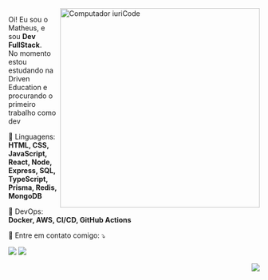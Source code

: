 <img src="https://i.pinimg.com/originals/4f/05/95/4f0595b0e1421428a053ff7aea868424.gif" min-width="400px" max-width="400px" width="400px" align="right" alt="Computador iuriCode">

<p align="left"> 
  Oi! Eu sou o Matheus, e sou <strong>Dev FullStack</strong>.<br>
  No momento estou estudando na Driven Education e procurando o primeiro trabalho como dev
</p>

<p align="left">
  🦄 Linguagens: <strong>HTML, CSS, JavaScript, React, Node, Express, SQL, TypeScript, Prisma, Redis, MongoDB</strong>
</p>

<p align="left">
  💼 DevOps: <strong>Docker, AWS, CI/CD, GitHub Actions</strong>
</p>

<p align="left">
  💌 Entre em contato comigo: ⤵️
</p>

<p align="left">
  <a href="mailto:matheus.mazetti.22@gmail.com" alt="Gmail">
  <img src="https://img.shields.io/badge/-Gmail-FF0000?style=flat-square&labelColor=FF0000&logo=gmail&logoColor=white&link="mailto:matheus.mazetti.22@gmail.com" /></a>

  <a href="https://www.linkedin.com/in/matheusmazetti/" alt="Linkedin">
  <img src="https://img.shields.io/badge/-Linkedin-0e76a8?style=flat-square&logo=Linkedin&logoColor=white&link="https://www.linkedin.com/in/matheusmazetti/" /></a>

</p>  

<p align="left">
  <img align='right' src="https://github-readme-stats.vercel.app/api?username=matheusmazetti&show_icons=true&title_color=783c00&text_color=af552e&icon_color=783c00&bg_color=f8efd4&cache_seconds=2300">
</p>
